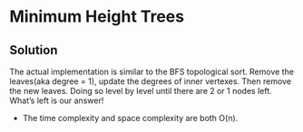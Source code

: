 # Minimum Height Trees


## Solution
The actual implementation is similar to the BFS topological sort. Remove the leaves(aka degree = 1), update the degrees of inner vertexes. Then remove the new leaves. Doing so level by level until there are 2 or 1 nodes left. What’s left is our answer!

- The time complexity and space complexity are both O(n).


